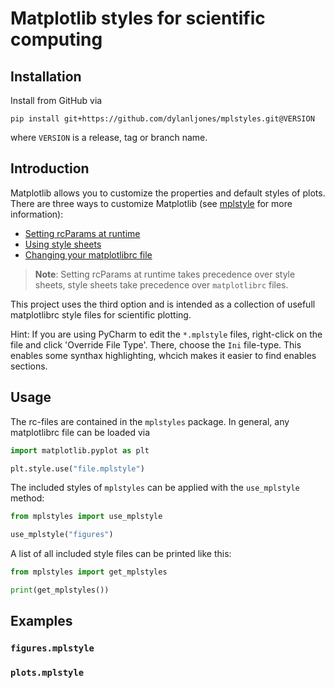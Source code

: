 # Matplotlib styles for scientific computing


## Installation

Install from GitHub via
```commandline
pip install git+https://github.com/dylanljones/mplstyles.git@VERSION
```
where `VERSION` is a release, tag or branch name.

## Introduction

Matplotlib allows you to customize the properties and default styles of plots.  
There are three ways to customize Matplotlib (see [mplstyle] for more information):
- [Setting rcParams at runtime](https://matplotlib.org/stable/tutorials/introductory/customizing.html#customizing-with-dynamic-rc-settings)
- [Using style sheets](https://matplotlib.org/stable/tutorials/introductory/customizing.html#customizing-with-style-sheets)
- [Changing your matplotlibrc file](https://matplotlib.org/stable/tutorials/introductory/customizing.html#customizing-with-matplotlibrc-files)

> **Note**: Setting rcParams at runtime takes precedence over style sheets, 
> style sheets take precedence over ``matplotlibrc`` files.

This project uses the third option and is intended as a collection of usefull 
matplotlibrc style files for scientific plotting.

Hint: If you are using PyCharm to edit the ``*.mplstyle`` files, right-click on the file 
and click 'Override File Type'. There, choose the ``Ini`` file-type. This enables
some synthax highlighting, whcich makes it easier to find enables sections.

## Usage

The rc-files are contained in the ``mplstyles`` package. In general, any matplotlibrc file
can be loaded via
````python
import matplotlib.pyplot as plt

plt.style.use("file.mplstyle")
````

The included styles of ``mplstyles`` can be applied with the ``use_mplstyle`` method:
````python
from mplstyles import use_mplstyle

use_mplstyle("figures")
````

A list of all included style files can be printed like this:
````python
from mplstyles import get_mplstyles

print(get_mplstyles())
````

## Examples

### ``figures.mplstyle``


### ``plots.mplstyle``


[mplstyle]: https://matplotlib.org/stable/tutorials/introductory/customizing.html
